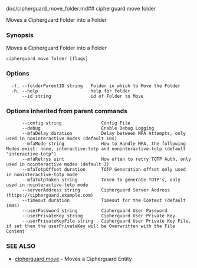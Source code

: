 doc/cipherguard_move_folder.md## cipherguard move folder

Moves a Cipherguard Folder into a Folder

### Synopsis

Moves a Cipherguard Folder into a Folder

```
cipherguard move folder [flags]
```

### Options

```
  -f, --folderParentID string   Folder in which to Move the Folder
  -h, --help                    help for folder
      --id string               id of Folder to Move
```

### Options inherited from parent commands

```
      --config string               Config File
      --debug                       Enable Debug Logging
      --mfaDelay duration           Delay between MFA Attempts, only used in noninteractive modes (default 10s)
      --mfaMode string              How to Handle MFA, the following Modes exist: none, interactive-totp and noninteractive-totp (default "interactive-totp")
      --mfaRetrys uint              How often to retry TOTP Auth, only used in nointeractive modes (default 3)
      --mfaTotpOffset duration      TOTP Generation offset only used in noninteractive-totp mode
      --mfaTotpToken string         Token to generate TOTP's, only used in nointeractive-totp mode
      --serverAddress string        Cipherguard Server Address (https://cipherguard.example.com)
      --timeout duration            Timeout for the Context (default 1m0s)
      --userPassword string         Cipherguard User Password
      --userPrivateKey string       Cipherguard User Private Key
      --userPrivateKeyFile string   Cipherguard User Private Key File, if set then the userPrivateKey will be Overwritten with the File Content
```

### SEE ALSO

* [cipherguard move](cipherguard_move)	 - Moves a Cipherguard Entity

